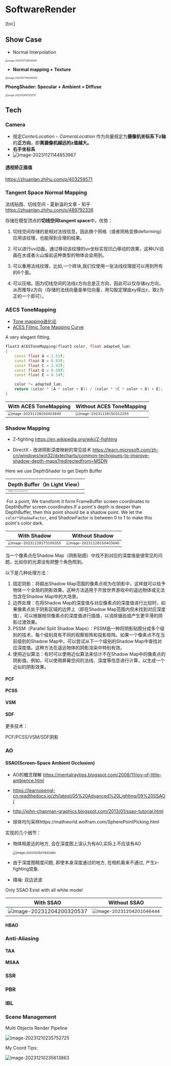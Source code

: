 # SoftwareRender

[toc]



## Show Case

- Normal Interpolation

<img src="https://raw.githubusercontent.com/Chillstepp/MyPicBed/master/master/image-20231127145044441.png" alt="image-20231127145044441" style="zoom: 50%;" />

- **Normal mapping + Texture**

<img src="https://raw.githubusercontent.com/Chillstepp/MyPicBed/master/master/image-20231127145300076.png" alt="image-20231127145300076" style="zoom: 50%;" />

**PhongShader: Specular + Ambient + Diffuse**

<img src="https://raw.githubusercontent.com/Chillstepp/MyPicBed/master/master/image-20231128141210757.png" alt="image-20231128141210757" style="zoom: 50%;" />

## Tech

### Camera

- 规定$CenterLocation - CameraLocation$ 作为向量规定为**摄像机坐标系下z轴**的**正方向**，即**离摄像机越远的z值越大。**
- **右手坐标系**
- ![image-20231121144853967](https://raw.githubusercontent.com/Chillstepp/MyPicBed/master/master/image-20231121144853967.png)

#### 透视矫正插值

https://zhuanlan.zhihu.com/p/403259571

### Tangent Space Normal Mapping

法线贴图、切线空间 - 夏新温的文章 - 知乎
https://zhuanlan.zhihu.com/p/489792336

存储在模型顶点的**切线空间tangent space**中，优势：

1. 切线空间存储的是相对法线信息，因此换个网格（或者网格变换deforming）应用该纹理，也能得到合理的结果。

2. 可以进行uv动画，通过移动该纹理的uv坐标实现凹凸移动的效果，这种UV动画在水或者火山熔岩这种类型的物体会会用到。

3. 可以重用法线纹理，比如,一个砖块,我们仅使用一张法线纹理就可以用到所有的6个面。

4. 可以压缩。因为切线空间的法线z方向总是正方向，因此可以仅存储xy方向，从而推导z方向（存储的法线向量是单位向量，用勾股定理由xy得出z，取z为正的一个即可）。

### AECS ToneMapping 

- [Tone mapping进化论](https://zhuanlan.zhihu.com/p/21983679 ) 
- [ACES Filmic Tone Mapping Curve](https://knarkowicz.wordpress.com/2016/01/06/aces-filmic-tone-mapping-curve/)

A very elegant fitting.

```c++
float3 ACESToneMapping(float3 color, float adapted_lum)
{
	const float A = 2.51f;
	const float B = 0.03f;
	const float C = 2.43f;
	const float D = 0.59f;
	const float E = 0.14f;

	color *= adapted_lum;
	return (color * (A * color + B)) / (color * (C * color + D) + E);
}
```

| With ACES ToneMapping                                        | Without ACES ToneMapping                                     |
| ------------------------------------------------------------ | ------------------------------------------------------------ |
| <img src="https://raw.githubusercontent.com/Chillstepp/MyPicBed/master/master/image-20231128150403640.png" alt="image-20231128150403640" style="zoom:67%;" /> | <img src="https://raw.githubusercontent.com/Chillstepp/MyPicBed/master/master/image-20231128150312255.png" alt="image-20231128150312255" style="zoom:67%;" /> |

### Shadow Mapping

- Z-fighting https://en.wikipedia.org/wiki/Z-fighting

- DirectX - 改进阴影深度映射的常见技术 https://learn.microsoft.com/zh-cn/windows/win32/dxtecharts/common-techniques-to-improve-shadow-depth-maps?redirectedfrom=MSDN

Here we use  DepthShader to get Depth Buffer

| Depth Buffer（In Light View）                                |
| ------------------------------------------------------------ |
| <img src="https://raw.githubusercontent.com/Chillstepp/MyPicBed/master/master/image-20231129161027212.png" alt="image-20231129161027212" style="zoom: 25%;" /> |

​	For a point, We transform it form FrameBuffer screen coordinates to DepthBuffer screen coordinates.If a point's depth is deeper than DepthBuffer, then this point should be a shadow point. We let the `color*ShadowFactor`, and ShadowFactor is between 0 to 1 to make this point's color dark.

| With Shadow                                                  | Without Shadow                                               |
| ------------------------------------------------------------ | ------------------------------------------------------------ |
| <img src="https://raw.githubusercontent.com/Chillstepp/MyPicBed/master/master/image-20231129173100355.png" alt="image-20231129173100355" style="zoom:67%;" /> | <img src="https://raw.githubusercontent.com/Chillstepp/MyPicBed/master/master/image-20231128150403640.png" alt="image-20231128150403640" style="zoom:67%;" /> |

当一个像素点在Shadow Map（阴影贴图）中找不到对应的深度值是很常见的问题，比如你的光源没有把整个角色照到。

以下是几种处理方法：

1. 固定阴影：将超出Shadow Map范围的像素点视为在阴影中，这样就可以给予物体一个全局的阴影效果。这种方法适用于开放世界游戏中的遥远物体或无法包含在Shadow Map中的大场景。
2. 边界处理：在将Shadow Map的深度值与对应像素点的深度值进行比较时，如果像素点处于阴影区域的边界上（即在Shadow Map范围内但未找到对应深度值），可以根据相邻像素点的深度值进行插值，以消除锯齿或产生更平滑的阴影过渡效果。
3. PSSM（Parallel Split Shadow Maps）：PSSM是一种将阴影贴图分成多个级别的技术，每个级别具有不同的观察矩阵和投影矩阵。如果一个像素点不在当前级别的Shadow Map中，可以尝试从下一个级别的Shadow Map中查找对应深度值。这种方法在遥远物体的阴影渲染中特别有效。
4. 使用近似算法：有时可以使用近似算法来估计不在Shadow Map中的像素点的阴影值。例如，可以使用屏幕空间的法线、深度等信息进行计算，以生成一个近似的阴影效果。



#### PCF

#### PCSS

#### VSM

#### SDF

更多技术：

PCF/PCSS/VSM/SDF阴影

### AO

#### SSAO(Screen-Space Ambient Occlusion)

- AO的概念理解 https://mentalraytips.blogspot.com/2008/11/joy-of-little-ambience.html

- https://learnopengl-cn.readthedocs.io/zh/latest/05%20Advanced%20Lighting/09%20SSAO/
- http://john-chapman-graphics.blogspot.com/2013/01/ssao-tutorial.html
- 球体均匀采样https://mathworld.wolfram.com/SpherePointPicking.html



实现的几个细节：

- 物体相差远的地方, 会在深度图上误认为有AO,实际上不应该有AO

  <img src="https://raw.githubusercontent.com/Chillstepp/MyPicBed/master/master/image-20231205011832980.png" alt="image-20231205011832980" style="zoom: 67%;" />

- 由于深度图精度问题, 即使本身深度通过的地方, 在相机看来不通过, 产生z-fighting现象.
- 降噪: 双边滤波

Only SSAO Exist with all white model 

| With SSAO                                                    | Without SSAO                                                 |
| ------------------------------------------------------------ | ------------------------------------------------------------ |
| ![image-20231204200320537](https://raw.githubusercontent.com/Chillstepp/MyPicBed/master/master/image-20231204200320537.png) | <img src="https://raw.githubusercontent.com/Chillstepp/MyPicBed/master/master/image-20231204201046444.png" alt="image-20231204201046444" style="zoom:85%;" /> |

#### HBAO





### Anti-Aliasing

#### TAA



#### MSAA



### SSR



### PBR



### IBL



### Scene Management

Multi Objects Render Pipeline

![image-20231210235752725](https://raw.githubusercontent.com/Chillstepp/MyPicBed/master/master/image-20231210235752725.png)





My Coord Tips:

![image-20231210235613863](https://raw.githubusercontent.com/Chillstepp/MyPicBed/master/master/image-20231210235613863.png)
